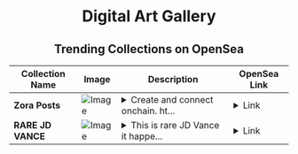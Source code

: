 <div align="center">

# Digital Art Gallery

## Trending Collections on OpenSea

| Collection Name                       | Image                                                                                     | Description                       | OpenSea Link                                                                                          |
|---------------------------------------|-------------------------------------------------------------------------------------------|-----------------------------------|--------------------------------------------------------------------------------------------------------|
| **Zora Posts** | ![Image](https://i.seadn.io/s/raw/files/1a88f0de8066145c5331a1a5446fbed1.jpg?w=500&auto=format?w=200&auto=format) | <details><summary>Create and connect onchain. ht...</summary>Create and connect onchain. https://zora.co</details> | <details><summary>Link</summary>[Zora Posts](https://opensea.io/collection/zora-posts-27649)</details> |
| **RARE JD VANCE** | ![Image](https://i.seadn.io/s/raw/files/bebaae89c0219086e4da1d80cdb40c5b.jpg?w=500&auto=format?w=200&auto=format) | <details><summary>This is rare JD Vance it happe...</summary>This is rare JD Vance it happens only once in a few decades. Like and share for 33 years of wealth. You will never lack money for travel or trips.</details> | <details><summary>Link</summary>[RARE JD VANCE](https://opensea.io/collection/rare-jd-vance)</details> |

</div>